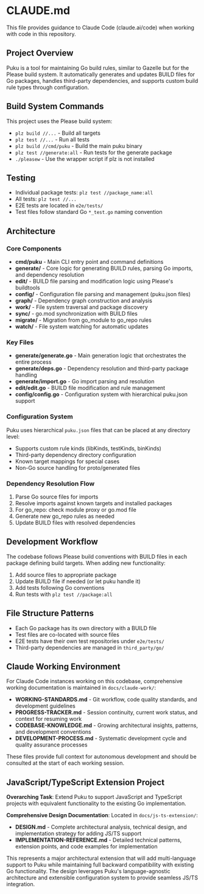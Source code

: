 # CLAUDE.md

This file provides guidance to Claude Code (claude.ai/code) when working with code in this repository.

## Project Overview

Puku is a tool for maintaining Go build rules, similar to Gazelle but for the Please build system. It automatically generates and updates BUILD files for Go packages, handles third-party dependencies, and supports custom build rule types through configuration.

## Build System Commands

This project uses the Please build system:

- `plz build //...` - Build all targets
- `plz test //...` - Run all tests  
- `plz build //cmd/puku` - Build the main puku binary
- `plz test //generate:all` - Run tests for the generate package
- `./pleasew` - Use the wrapper script if plz is not installed

## Testing

- Individual package tests: `plz test //package_name:all`
- All tests: `plz test //...`
- E2E tests are located in `e2e/tests/`
- Test files follow standard Go `*_test.go` naming convention

## Architecture

### Core Components

- **cmd/puku** - Main CLI entry point and command definitions
- **generate/** - Core logic for generating BUILD rules, parsing Go imports, and dependency resolution
- **edit/** - BUILD file parsing and modification logic using Please's buildtools
- **config/** - Configuration file parsing and management (puku.json files)
- **graph/** - Dependency graph construction and analysis
- **work/** - File system traversal and package discovery
- **sync/** - go.mod synchronization with BUILD files
- **migrate/** - Migration from go_module to go_repo rules
- **watch/** - File system watching for automatic updates

### Key Files

- **generate/generate.go** - Main generation logic that orchestrates the entire process
- **generate/deps.go** - Dependency resolution and third-party package handling
- **generate/import.go** - Go import parsing and resolution
- **edit/edit.go** - BUILD file modification and rule management
- **config/config.go** - Configuration system with hierarchical puku.json support

### Configuration System

Puku uses hierarchical `puku.json` files that can be placed at any directory level:
- Supports custom rule kinds (libKinds, testKinds, binKinds)
- Third-party dependency directory configuration
- Known target mappings for special cases
- Non-Go source handling for proto/generated files

### Dependency Resolution Flow

1. Parse Go source files for imports
2. Resolve imports against known targets and installed packages
3. For go_repo: check module proxy or go.mod file
4. Generate new go_repo rules as needed
5. Update BUILD files with resolved dependencies

## Development Workflow

The codebase follows Please build conventions with BUILD files in each package defining build targets. When adding new functionality:

1. Add source files to appropriate package
2. Update BUILD file if needed (or let puku handle it)
3. Add tests following Go conventions
4. Run tests with `plz test //package:all`

## File Structure Patterns

- Each Go package has its own directory with a BUILD file
- Test files are co-located with source files
- E2E tests have their own test repositories under `e2e/tests/`
- Third-party dependencies are managed in `third_party/go/`

## Claude Working Environment

For Claude Code instances working on this codebase, comprehensive working documentation is maintained in `docs/claude-work/`:

- **WORKING-STANDARDS.md** - Git workflow, code quality standards, and development guidelines
- **PROGRESS-TRACKER.md** - Session continuity, current work status, and context for resuming work
- **CODEBASE-KNOWLEDGE.md** - Growing architectural insights, patterns, and development conventions
- **DEVELOPMENT-PROCESS.md** - Systematic development cycle and quality assurance processes

These files provide full context for autonomous development and should be consulted at the start of each working session.

## JavaScript/TypeScript Extension Project

**Overarching Task**: Extend Puku to support JavaScript and TypeScript projects with equivalent functionality to the existing Go implementation.

**Comprehensive Design Documentation**: Located in `docs/js-ts-extension/`:

- **DESIGN.md** - Complete architectural analysis, technical design, and implementation strategy for adding JS/TS support
- **IMPLEMENTATION-REFERENCE.md** - Detailed technical patterns, extension points, and code examples for implementation

This represents a major architectural extension that will add multi-language support to Puku while maintaining full backward compatibility with existing Go functionality. The design leverages Puku's language-agnostic architecture and extensible configuration system to provide seamless JS/TS integration.